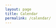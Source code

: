 ```yaml
---
layout: page
title: Calendar
permalink: /calendar/
---
```


<!-- Calendly inline widget begin -->
<div class="calendly-inline-widget" data-url="https://calendly.com/wgrover/meet" style="min-width:320px;height:580px;"></div>
<script type="text/javascript" src="https://assets.calendly.com/assets/external/widget.js"></script>
<!-- Calendly inline widget end -->
